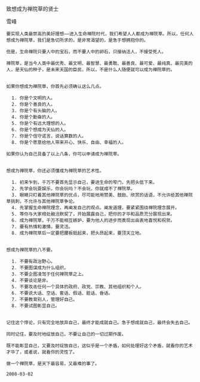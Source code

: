 致想成为禅院草的贤士

雪峰


    要实现人类最崇高的美好理想——进入生命禅院时代，我们希望人人都成为禅院草。所以，任何人想成为禅院草，我们是急切所求的，是非常渴望的，是急于想拥抱你的。

    但是，生命禅院只要人中的宝石，而不要人中的卵石，只接纳活人，不接受死人。

    禅院草，是当今人类中最优秀、最文明、最智慧、最勇敢、最善良、最可爱、最纯真、最完美的人，是天仙的种子，是未来天国的臣民，所以，不是什么人随便就可以成为禅院草的。


    如果你想成为禅院草，你首先必须确认这么几点。

      1. 你是个文明的人。
      2. 你是个善良的人。
      3. 你是个有头脑的人。
      4. 你是个勤奋的人。
      5. 你是个有远大理想的人。
      6. 你是个想成为天仙的人。
      7. 你是个信守诺言，说话算数的人。
      8. 你是个愿意给他人带来开心、快乐、自由、幸福的人。

    如果你认为自己具备了以上八条，你可以申请成为禅院草。


    想成为禅院草，你还必须懂成为禅院草的艺术性。

      1. 初来乍到，千万不要首先显示自己，要进生命的窄门，先把头低下来。
      2. 先学会玩耍娱乐，你会玩吗？不会玩，你就成不了禅院草。
      3. 眼睛只盯着其他禅院草的优点，尽可能地用赞美、鼓励、欣赏的话语，不允许给其他禅院草挑刺，不允许与其他禅院草争论。
      4. 先掌握生命禅院理念，再阐发自己的观点。阐发道理，要紧紧围绕禅院理念展开。
      5. 等你与大家相处融洽默契了，开始展露自己，把你的才华和品质充分展现出来。
      6. 成为禅院草，千万不能相互嫉妒，要为他人的进步而表现出由衷地喜悦和祝贺。
      7. 要有热情和激情，要灵活。
      8. 成为禅院草后一定要把腰板挺起来，把头昂起来，要顶天立地。


    想成为禅院草的八不要。

      1. 不要有政治野心。
      2. 不要图谋成为什么组织。
      3. 不要企图凌驾于任何禅院草之上。
      4. 不要谈论是非。
      5. 不要攻击任何一个具体的政府、政党、宗教、其他组织和个人。
      6. 不要说大话、空话、套话、假话、脏话、昏话。
      7. 不要教育别人，管理好自己。
      8. 不要试图彰显自己。


    记住这个悖论，只有完全地放弃自己，最终才能成就自己。急于想成就自己，最终会失去自己。

    同时记住，要及时地绽放自己，不要让自己的一切过期作废。

    既不能彰显自己，又要及时绽放自己，这似乎是一个矛盾，如何处理好这个矛盾，就看你的艺术才华了，或者说，就看你的灵性了。

    做一个禅院草，是天下最容易，又最难的事了。

    2008-03-02



